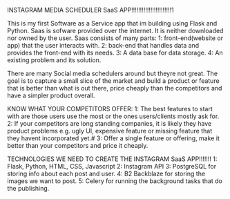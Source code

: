 INSTAGRAM MEDIA SCHEDULER SaaS APP!!!!!!!!!!!!!!!!!!!!!!!1

This is my first Software as a Service app that im building using Flask and Python.
Saas is sofware provided over the internet. It is neither downloaded nor owned by the user.
Saas consists of many parts:
      1: front-end(website or app) that the user interacts with.
      2: back-end that handles data and provides the front-end with its needs.
      3: A data base for data storage.
      4: An existing problem and its solution.

There are many Social media schedulers around but theyre not great. The goal is to capture a small slice of the market and build a product or feature that is better than what is out there, price cheaply than the competitors and have a simpler product overall.

KNOW WHAT YOUR COMPETITORS OFFER:
    1: The best features to start with are those users use the most or the ones users/clients mostly ask for.
    2: If your competitors are long standing companies, it is likely they have product problems e.g. ugly UI, expensive feature or missing feature that they havent incorporated yet.#
    3: Offer a single feature or offering, make it better than your competitors and price it cheaply.

  
  TECHNOLOGIES WE NEED TO CREATE THE INSTAGRAM SaaS APP!!!!!!!
      1: Flask, Python, HTML, CSS, Javascript
      2: Instagram API
      3: PostgreSQL for storing info about each post and user.
      4: B2 Backblaze for storing the images we want to post.
      5: Celery for running the background tasks that do the publishing.